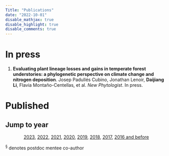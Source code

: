 ```yaml
---
Title: "Publications"
date: "2022-10-01"
disable_mathjax: true
disable_highlight: true
disable_comments: true
---
```

<center>
<a target="_blank" href="https://scholar.google.com/citations?user=0I2wXJQAAAAJ&hl=en"><i class="ai ai-google-scholar ai-2x"></i></a> 
<a target="_blank" href="https://www.researchgate.net/profile/Daijiang_Li"><i class="ai ai-researchgate ai-2x"></i></a> 
<a target="_blank" href="https://publons.com/a/719613/"><i class="ai ai-publons ai-2x"></i></a>
</center>

<!---

# In press

<ol>

<li> <b>The role of functional strategies in global plant distribution</b>. Liao H., <b>Li D.</b>, et al. <i>Ecography</i>. In press. <a href="https://onlinelibrary.wiley.com/doi/full/10.1111/ecog.05476" target="_blank" title="Text through DOI"><i class="ai ai-doi"></i></a> </li>
</ol>



-->

# In press

<ol>

<li> <b>Evaluating plant lineage losses and gains in temperate forest understories: a phylogenetic perspective on climate change and nitrogen deposition</b>. Josep Padullés Cubino, Jonathan Lenoir, <b>Daijiang Li</b>, Flavia Montaño-Centellas, et al. <i>New Phytologist</i>. In press. <a href="" target="_blank" title="Text through DOI"><i class="ai ai-doi"></i></a> </li>


</ol>


# Published

## Jump to year

<div style="text-align: center;">

[2023](#2023), [2022](#2022), [2021](#2021), [2020](#2020), [2019](#2019), [2018](#2018), [2017](#2017), [2016 and before](#2016)

</div>

<sup>§</sup> denotes postdoc mentee co-author

